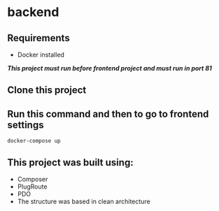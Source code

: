 # backend

## Requirements
* Docker installed

***This project must run before frontend project and must run in port 81***

## Clone this project

## Run this command and then to go to frontend settings
```
docker-compose up
```

## This project was built using:
* Composer
* PlugRoute
* PDO
* The structure was based in clean architecture
